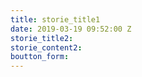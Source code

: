 ```yaml
---
title: storie_title1
date: 2019-03-19 09:52:00 Z
storie_title2: 
storie_content2: 
boutton_form: 
---
```


